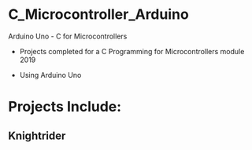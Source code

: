 # C_Microcontroller_Arduino
Arduino Uno - C for Microcontrollers

-  Projects completed for a C Programming for Microcontrollers module 2019

- Using Arduino Uno
# Projects Include:
## Knightrider

